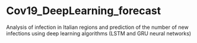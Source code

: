# Cov19_DeepLearning_forecast
Analysis of infection in Italian regions and prediction of the number of new infections using deep learning algorithms (LSTM and GRU neural networks)

